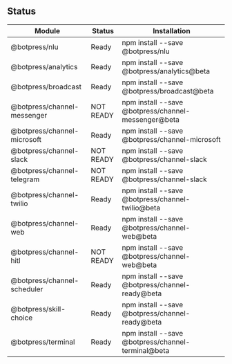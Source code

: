 ## Status

| Module                      | Status    | Installation                                        |
| --------------------------- | --------- | --------------------------------------------------- |
| @botpress/nlu               | Ready     | npm install --save @botpress/nlu                    |
| @botpress/analytics         | Ready     | npm install --save @botpress/analytics@beta         |
| @botpress/broadcast         | Ready     | npm install --save @botpress/broadcast@beta         |
| @botpress/channel-messenger | NOT READY | npm install --save @botpress/channel-messenger@beta |
| @botpress/channel-microsoft | Ready     | npm install --save @botpress/channel-microsoft      |
| @botpress/channel-slack     | NOT READY | npm install --save @botpress/channel-slack          |
| @botpress/channel-telegram  | NOT READY | npm install --save @botpress/channel-slack          |
| @botpress/channel-twilio    | Ready     | npm install --save @botpress/channel-twilio@beta    |
| @botpress/channel-web       | Ready     | npm install --save @botpress/channel-web@beta       |
| @botpress/channel-hitl      | NOT READY | npm install --save @botpress/channel-web@beta       |
| @botpress/channel-scheduler | Ready     | npm install --save @botpress/channel-ready@beta     |
| @botpress/skill-choice      | Ready     | npm install --save @botpress/channel-ready@beta     |
| @botpress/terminal          | Ready     | npm install --save @botpress/channel-terminal@beta  |

